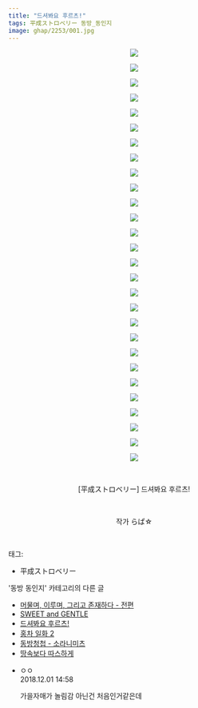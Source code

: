 ```yaml
---
title: "드셔봐요 후르츠!"
tags: 平成ストロベリー 동방_동인지
image: ghap/2253/001.jpg
---
```

<div class="article">
<p style="text-align: center; clear: none; float: none;"></p>
<p style="text-align: center; clear: none; float: none;"></p>
<p style="text-align: center; clear: none; float: none;"></p>
<p style="text-align: center; clear: none; float: none;"></p>
<p style="text-align: center; clear: none; float: none;"></p>
<p style="text-align: center; clear: none; float: none;"></p>
<p style="text-align: center; clear: none; float: none;"></p>
<p style="text-align: center; clear: none; float: none;"></p>
<p style="text-align: center; clear: none; float: none;"></p>
<p style="text-align: center; clear: none; float: none;"></p>
<p style="text-align: center; clear: none; float: none;"></p>
<p style="text-align: center; clear: none; float: none;"></p>
<p style="text-align: center; clear: none; float: none;"></p>
<p style="text-align: center; clear: none; float: none;"></p>
<p style="text-align: center; clear: none; float: none;"></p>
<p style="text-align: center; clear: none; float: none;"></p>
<p style="text-align: center; clear: none; float: none;"></p>
<p style="text-align: center; clear: none; float: none;"></p>
<p style="text-align: center; clear: none; float: none;"></p>
<p style="text-align: center; clear: none; float: none;"></p>
<p style="text-align: center; clear: none; float: none;"></p>
<p style="text-align: center; clear: none; float: none;"></p>
<p style="text-align: center; clear: none; float: none;"></p>
<p style="text-align: center; clear: none; float: none;"></p>
<p style="text-align: center; clear: none; float: none;"></p>
<p style="text-align: center; clear: none; float: none;"></p>
<p style="text-align: center; clear: none; float: none;"></p>
<p style="text-align: center; clear: none; float: none;"></p>
<p style="text-align: center; clear: none; float: none;"><img src="{{ site.nasurl }}/ghap/2253/001.jpg"/></p>
<p style="text-align: center; clear: none; float: none;"><img src="{{ site.nasurl }}/ghap/2253/002.jpg"/></p>
<p style="text-align: center; clear: none; float: none;"><img src="{{ site.nasurl }}/ghap/2253/003.jpg"/></p>
<p style="text-align: center; clear: none; float: none;"><img src="{{ site.nasurl }}/ghap/2253/004.jpg"/></p>
<p style="text-align: center; clear: none; float: none;"><img src="{{ site.nasurl }}/ghap/2253/005.jpg"/></p>
<p style="text-align: center; clear: none; float: none;"><img src="{{ site.nasurl }}/ghap/2253/006.jpg"/></p>
<p style="text-align: center; clear: none; float: none;"><img src="{{ site.nasurl }}/ghap/2253/007.jpg"/></p>
<p style="text-align: center; clear: none; float: none;"><img src="{{ site.nasurl }}/ghap/2253/008.jpg"/></p>
<p style="text-align: center; clear: none; float: none;"><img src="{{ site.nasurl }}/ghap/2253/009.jpg"/></p>
<p style="text-align: center; clear: none; float: none;"><img src="{{ site.nasurl }}/ghap/2253/010.jpg"/></p>
<p style="text-align: center; clear: none; float: none;"><img src="{{ site.nasurl }}/ghap/2253/011.jpg"/></p>
<p style="text-align: center; clear: none; float: none;"><img src="{{ site.nasurl }}/ghap/2253/012.jpg"/></p>
<p style="text-align: center; clear: none; float: none;"><img src="{{ site.nasurl }}/ghap/2253/013.jpg"/></p>
<p style="text-align: center; clear: none; float: none;"><img src="{{ site.nasurl }}/ghap/2253/014.jpg"/></p>
<p style="text-align: center; clear: none; float: none;"><img src="{{ site.nasurl }}/ghap/2253/015.jpg"/></p>
<p style="text-align: center; clear: none; float: none;"><img src="{{ site.nasurl }}/ghap/2253/016.jpg"/></p>
<p style="text-align: center; clear: none; float: none;"><img src="{{ site.nasurl }}/ghap/2253/017.jpg"/></p>
<p style="text-align: center; clear: none; float: none;"><img src="{{ site.nasurl }}/ghap/2253/018.jpg"/></p>
<p style="text-align: center; clear: none; float: none;"><img src="{{ site.nasurl }}/ghap/2253/019.jpg"/></p>
<p style="text-align: center; clear: none; float: none;"><img src="{{ site.nasurl }}/ghap/2253/020.jpg"/></p>
<p style="text-align: center; clear: none; float: none;"><img src="{{ site.nasurl }}/ghap/2253/021.jpg"/></p>
<p style="text-align: center; clear: none; float: none;"><img src="{{ site.nasurl }}/ghap/2253/022.jpg"/></p>
<p style="text-align: center; clear: none; float: none;"><img src="{{ site.nasurl }}/ghap/2253/023.jpg"/></p>
<p style="text-align: center; clear: none; float: none;"><img src="{{ site.nasurl }}/ghap/2253/024.jpg"/></p>
<p style="text-align: center; clear: none; float: none;"><img src="{{ site.nasurl }}/ghap/2253/025.jpg"/></p>
<p style="text-align: center; clear: none; float: none;"><img src="{{ site.nasurl }}/ghap/2253/026.jpg"/></p>
<p style="text-align: center; clear: none; float: none;"><img src="{{ site.nasurl }}/ghap/2253/027.jpg"/></p>
<p style="text-align: center; clear: none; float: none;"><img src="{{ site.nasurl }}/ghap/2253/028.jpg"/></p>
<p style="text-align: center; clear: none; float: none;"><br/></p>
<p style="text-align: center; clear: none; float: none;">[平成ストロベリー] 드셔봐요 후르츠!</p>
<p style="text-align: center; clear: none; float: none;"><br/></p>
<p style="text-align: center; clear: none; float: none;">작가 らぱ☆</p>
<p><br/></p>
</div><div class="tagTrail">
<p>태그: </p>
<ul>
<li>平成ストロベリー</li>
</ul>
</div><div class="another">
<p>'동방 동인지' 카테고리의 다른 글</p>
<ul>
<li><a href="/2016-09-21-ghap_2255">머물며, 이루며, 그리고 존재하다 - 전편</a></li>
<li><a href="/2016-09-21-ghap_2254">SWEET and GENTLE</a></li>
<li><a href="/2016-09-21-ghap_2253">드셔봐요 후르츠!</a></li>
<li><a href="/2016-09-20-ghap_2252">홍차 일화 2</a></li>
<li><a href="/2016-09-20-ghap_2251">동방청첩 - 소라니미츠</a></li>
<li><a href="/2016-09-20-ghap_2249">땅속보다 따스하게</a></li>
</ul>
</div><div class="cb_module cb_fluid">
<div class="cb_wrt cb_profile">
<div class="comment">
<ul>
<li class="cb_thumb_off" id="comment15380983">
<div class="cb_comment_area">
<div class="cb_info_area">
<div class="cb_section">
<span class="cb_nick_name">ㅇㅇ</span>
</div>
<div class="cb_section">
<span class="cb_date">2018.12.01 14:58 </span>
</div>
</div>
<div class="cb_dsc_comment">
<p class="cb_dsc">
											가을자매가 놀림감 아닌건 처음인거같은데
										</p>
</div>
</div></li>
</ul>
</div>
</div><!-- commentList close -->
</div>